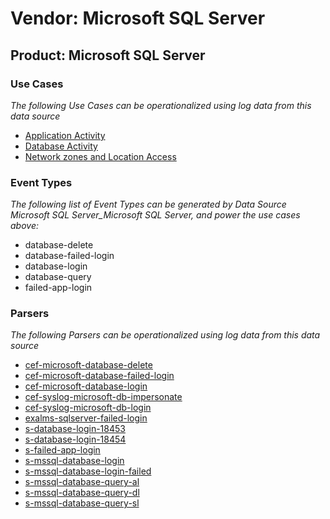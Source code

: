 Vendor: Microsoft SQL Server
============================
Product: Microsoft SQL Server
-----------------------------

### Use Cases

_The following Use Cases can be operationalized using log data from this data source_

* [Application Activity](usecase_application_activity.md)
* [Database Activity](usecase_database_activity.md)
* [Network zones and Location Access](usecase_network_zones_and_location_access.md)


### Event Types

_The following list of Event Types can be generated by Data Source Microsoft SQL Server_Microsoft SQL Server, and power the use cases above:_

- database-delete
- database-failed-login
- database-login
- database-query
- failed-app-login


### Parsers

_The following Parsers can be operationalized using log data from this data source_

* [cef-microsoft-database-delete](parserContent_cef-microsoft-database-delete.md)
* [cef-microsoft-database-failed-login](parserContent_cef-microsoft-database-failed-login.md)
* [cef-microsoft-database-login](parserContent_cef-microsoft-database-login.md)
* [cef-syslog-microsoft-db-impersonate](parserContent_cef-syslog-microsoft-db-impersonate.md)
* [cef-syslog-microsoft-db-login](parserContent_cef-syslog-microsoft-db-login.md)
* [exalms-sqlserver-failed-login](parserContent_exalms-sqlserver-failed-login.md)
* [s-database-login-18453](parserContent_s-database-login-18453.md)
* [s-database-login-18454](parserContent_s-database-login-18454.md)
* [s-failed-app-login](parserContent_s-failed-app-login.md)
* [s-mssql-database-login](parserContent_s-mssql-database-login.md)
* [s-mssql-database-login-failed](parserContent_s-mssql-database-login-failed.md)
* [s-mssql-database-query-al](parserContent_s-mssql-database-query-al.md)
* [s-mssql-database-query-dl](parserContent_s-mssql-database-query-dl.md)
* [s-mssql-database-query-sl](parserContent_s-mssql-database-query-sl.md)
